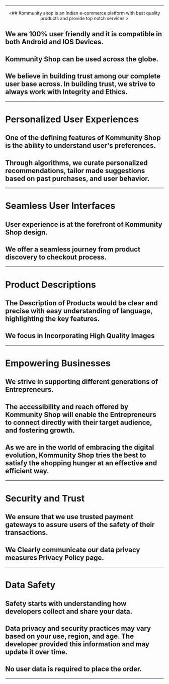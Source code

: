 
---
<p align="center">
<## Kommunity shop is an Indian e-commerce platform with best quality products and provide top notch services.>
</p>

## We are 100% user friendly and it is compatible in both Android and IOS Devices. 

## Kommunity Shop can be used across the globe.

## We believe in building trust among our complete user base across. In building trust, we strive to always work with Integrity and Ethics.

---

# Personalized User Experiences

## One of the defining features of Kommunity Shop is the ability to understand user's preferences. 

## Through algorithms, we curate personalized recommendations, tailor made suggestions based on past purchases, and user behavior.

---

# Seamless User Interfaces

## User experience is at the forefront of Kommunity Shop design.

## We offer a seamless journey from product discovery to checkout process.

---

# Product Descriptions

## The Description of Products would be clear and precise with easy understanding of language, highlighting the key features.

## We focus in Incorporating High Quality Images

---

# Empowering Businesses

## We strive in supporting different generations of Entrepreneurs. 

##  The accessibility and reach offered by Kommunity Shop will enable the Entrepreneurs to connect directly with their target audience, and fostering growth.

## As we are in the world of embracing the digital evolution, Kommunity Shop tries the best to satisfy the shopping hunger at an effective and efficient way.

---

# Security and Trust

## We ensure that we use trusted payment gateways to assure users of the safety of their transactions.

## We Clearly communicate our data privacy measures Privacy Policy page.

---

# Data Safety

## Safety starts with understanding how developers collect and share your data. 

## Data privacy and security practices may vary based on your use, region, and age. The developer provided this information and may update it over time.

## No user data is required to place the order.

---